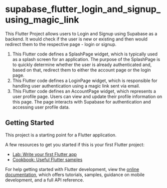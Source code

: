 # supabase_flutter_login_and_signup_using_magic_link

This Flutter Project allows users to Login and Signup using Supabase as a backend. It would check if the user is new or existing and then would redirect them to the respective page - login or signup.

1. This Flutter code defines a SplashPage widget, which is typically used as a splash screen for an application. The purpose of the SplashPage is to quickly determine whether the user is already authenticated and, based on that, redirect them to either the account page or the login page.
2. This Flutter code defines a LoginPage widget, which is responsible for handling user authentication using a magic link sent via email.
3. This Flutter code defines an AccountPage widget, which represents a user profile page. Users can view and update their profile information on this page. The page interacts with Supabase for authentication and accessing user profile data. 

## Getting Started

This project is a starting point for a Flutter application.

A few resources to get you started if this is your first Flutter project:

- [Lab: Write your first Flutter app](https://docs.flutter.dev/get-started/codelab)
- [Cookbook: Useful Flutter samples](https://docs.flutter.dev/cookbook)

For help getting started with Flutter development, view the
[online documentation](https://docs.flutter.dev/), which offers tutorials,
samples, guidance on mobile development, and a full API reference.
